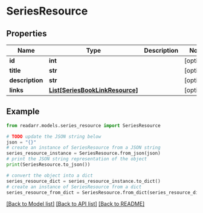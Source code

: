 # SeriesResource


## Properties

Name | Type | Description | Notes
------------ | ------------- | ------------- | -------------
**id** | **int** |  | [optional] 
**title** | **str** |  | [optional] 
**description** | **str** |  | [optional] 
**links** | [**List[SeriesBookLinkResource]**](SeriesBookLinkResource.md) |  | [optional] 

## Example

```python
from readarr.models.series_resource import SeriesResource

# TODO update the JSON string below
json = "{}"
# create an instance of SeriesResource from a JSON string
series_resource_instance = SeriesResource.from_json(json)
# print the JSON string representation of the object
print(SeriesResource.to_json())

# convert the object into a dict
series_resource_dict = series_resource_instance.to_dict()
# create an instance of SeriesResource from a dict
series_resource_from_dict = SeriesResource.from_dict(series_resource_dict)
```
[[Back to Model list]](../README.md#documentation-for-models) [[Back to API list]](../README.md#documentation-for-api-endpoints) [[Back to README]](../README.md)


